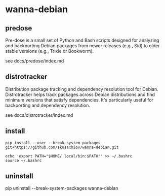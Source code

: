 # wanna-debian

## predose

Pre-dose is a small set of Python and Bash scripts designed for analyzing and backporting Debian packages from
newer releases (e.g., Sid) to older stable versions (e.g., Trixie or Bookworm).

see docs/predose/index.md

## distrotracker

Distribution package tracking and dependency resolution tool for Debian. Distrotracker helps track packages across Debian distributions and find minimum versions that satisfy dependencies. It's particularly useful for backporting and dependency resolution.

see docs/distrotracker/index.md

## install

```
pip install --user --break-system-packages  git+https://github.com/skosachiov/wanna-debian.git

echo 'export PATH="$HOME/.local/bin:$PATH"' >> ~/.bashrc
source ~/.bashrc
```

## uninstall

pip uninstall --break-system-packages  wanna-debian
